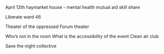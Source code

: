 April 12th haymarket house - mental health mutual aid skill share

Liberate ward 46

Theater of the oppressed
Forum theater

Who’s not in the room
What is the accessibility of the event
Clean air club

Save the night collective
